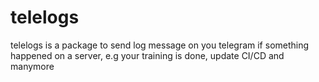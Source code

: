 # telelogs
telelogs is a package to send log message on you telegram if something happened on a server, e.g your training is done, update CI/CD and manymore
